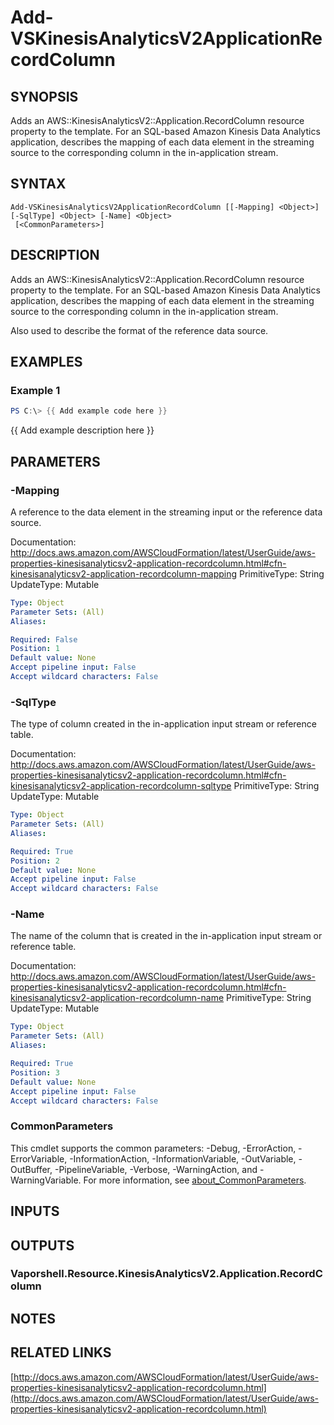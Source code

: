 # Add-VSKinesisAnalyticsV2ApplicationRecordColumn

## SYNOPSIS
Adds an AWS::KinesisAnalyticsV2::Application.RecordColumn resource property to the template.
For an SQL-based Amazon Kinesis Data Analytics application, describes the mapping of each data element in the streaming source to the corresponding column in the in-application stream.

## SYNTAX

```
Add-VSKinesisAnalyticsV2ApplicationRecordColumn [[-Mapping] <Object>] [-SqlType] <Object> [-Name] <Object>
 [<CommonParameters>]
```

## DESCRIPTION
Adds an AWS::KinesisAnalyticsV2::Application.RecordColumn resource property to the template.
For an SQL-based Amazon Kinesis Data Analytics application, describes the mapping of each data element in the streaming source to the corresponding column in the in-application stream.

Also used to describe the format of the reference data source.

## EXAMPLES

### Example 1
```powershell
PS C:\> {{ Add example code here }}
```

{{ Add example description here }}

## PARAMETERS

### -Mapping
A reference to the data element in the streaming input or the reference data source.

Documentation: http://docs.aws.amazon.com/AWSCloudFormation/latest/UserGuide/aws-properties-kinesisanalyticsv2-application-recordcolumn.html#cfn-kinesisanalyticsv2-application-recordcolumn-mapping
PrimitiveType: String
UpdateType: Mutable

```yaml
Type: Object
Parameter Sets: (All)
Aliases:

Required: False
Position: 1
Default value: None
Accept pipeline input: False
Accept wildcard characters: False
```

### -SqlType
The type of column created in the in-application input stream or reference table.

Documentation: http://docs.aws.amazon.com/AWSCloudFormation/latest/UserGuide/aws-properties-kinesisanalyticsv2-application-recordcolumn.html#cfn-kinesisanalyticsv2-application-recordcolumn-sqltype
PrimitiveType: String
UpdateType: Mutable

```yaml
Type: Object
Parameter Sets: (All)
Aliases:

Required: True
Position: 2
Default value: None
Accept pipeline input: False
Accept wildcard characters: False
```

### -Name
The name of the column that is created in the in-application input stream or reference table.

Documentation: http://docs.aws.amazon.com/AWSCloudFormation/latest/UserGuide/aws-properties-kinesisanalyticsv2-application-recordcolumn.html#cfn-kinesisanalyticsv2-application-recordcolumn-name
PrimitiveType: String
UpdateType: Mutable

```yaml
Type: Object
Parameter Sets: (All)
Aliases:

Required: True
Position: 3
Default value: None
Accept pipeline input: False
Accept wildcard characters: False
```

### CommonParameters
This cmdlet supports the common parameters: -Debug, -ErrorAction, -ErrorVariable, -InformationAction, -InformationVariable, -OutVariable, -OutBuffer, -PipelineVariable, -Verbose, -WarningAction, and -WarningVariable. For more information, see [about_CommonParameters](http://go.microsoft.com/fwlink/?LinkID=113216).

## INPUTS

## OUTPUTS

### Vaporshell.Resource.KinesisAnalyticsV2.Application.RecordColumn
## NOTES

## RELATED LINKS

[http://docs.aws.amazon.com/AWSCloudFormation/latest/UserGuide/aws-properties-kinesisanalyticsv2-application-recordcolumn.html](http://docs.aws.amazon.com/AWSCloudFormation/latest/UserGuide/aws-properties-kinesisanalyticsv2-application-recordcolumn.html)

